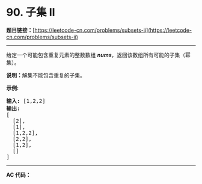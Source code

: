 # 90. 子集 II

**题目链接：**[https://leetcode-cn.com/problems/subsets-ii](https://leetcode-cn.com/problems/subsets-ii)

---

<div class="content__1Y2H">
 <div class="notranslate">
  <p>给定一个可能包含重复元素的整数数组 <em><strong>nums</strong></em>，返回该数组所有可能的子集（幂集）。</p> 
  <p><strong>说明：</strong>解集不能包含重复的子集。</p> 
  <p><strong>示例:</strong></p> 
  <pre class="language-text"><strong>输入:</strong> [1,2,2]
<strong>输出:</strong>
[
  [2],
  [1],
  [1,2,2],
  [2,2],
  [1,2],
  []
]</pre> 
 </div>
</div>

---

**AC 代码：**

```java

```